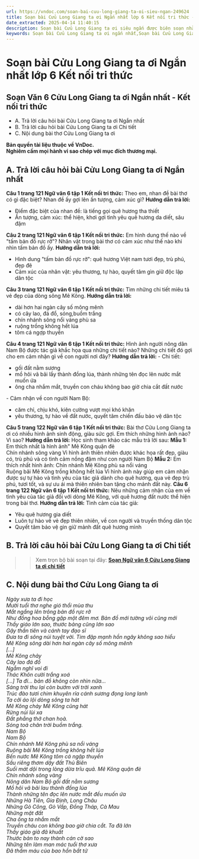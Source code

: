 ```yaml
---
url: https://vndoc.com/soan-bai-cuu-long-giang-ta-oi-sieu-ngan-249624
title: Soạn bài Cửu Long Giang ta ơi Ngắn nhất lớp 6 Kết nối tri thức - VnDoc.com
date_extracted: 2025-04-14 11:40:15
description: Soạn bài Cửu Long Giang ta ơi siêu ngắn được biên soạn nhằm giúp các em HS đạt kết quả tốt trong quá trình làm bài tập và học tập môn Ngữ văn lớp 6.
keywords: Soạn bài Cửu Long Giang ta ơi ngắn nhất,Soạn bài Cửu Long Giang ta ơi siêu ngắn,Soạn bài Cửu Long Giang ta ơi ngắn gọn,Soạn bài Cửu Long Giang ta ơi ngắn,Soạn văn 6 Cửu Long Giang ta ơi,Soạn văn Cửu Long Giang ta ơi,Soạn Cửu Long Giang ta ơi,Cửu Long Giang ta ơi,Cửu Long Giang ta ơi lớp 6,ngữ văn 6,ngữ văn 6 tập 1,soạn văn 6,soạn văn 6 tập 1,soạn văn lớp 6,soan van 6,ngữ văn lớp 6,văn lớp 6,văn 6,ngu van 6,soạn ngữ văn lớp 6,giải ngữ văn 6,cách soạn văn lớp 6,soạn ngữ văn 6
---
```


# Soạn bài Cửu Long Giang ta ơi Ngắn nhất lớp 6 Kết nối tri thức
## **Soạn Văn 6 Cửu Long Giang ta ơi Ngắn nhất - Kết nối tri thức**
  * A. Trả lời câu hỏi bài Cửu Long Giang ta ơi Ngắn nhất
  * B. Trả lời câu hỏi bài Cửu Long Giang ta ơi Chi tiết
  * C. Nội dung bài thơ Cửu Long Giang ta ơi

**Bản quyền tài liệu thuộc về VnDoc.  
Nghiêm cấm mọi hành vi sao chép với mục đích thương mại.**
## **A. Trả lời câu hỏi bài Cửu Long Giang ta ơi Ngắn nhất**
**Câu 1 trang 121 Ngữ văn 6 tập 1 Kết nối tri thức:** Theo em, nhan đề bài thơ có gì đặc biệt? Nhan đề ấy gợi lên ấn tượng, cảm xúc gì?
**Hướng dẫn trả lời:**
  * Điểm đặc biệt của nhan đề: là tiếng gọi quê hương tha thiết
  * Ấn tượng, cảm xúc: thể hiện, khơi gợi tình yêu quê hương da diết, sâu đậm

**Câu 2 trang 121 Ngữ văn 6 tập 1 Kết nối tri thức:** Em hình dung thế nào về "tấm bản đồ rực rỡ"? Nhân vật trong bài thơ có cảm xúc như thế nào khi nhìn tấm bản đồ ấy.
**Hướng dẫn trả lời:**
  * Hình dung "tấm bản đồ rực rỡ": quê hương Việt nam tươi đẹp, trù phú, đẹp đẽ
  * Cảm xúc của nhân vật: yêu thương, tự hào, quyết tâm gìn giữ độc lập dân tộc

**Câu 3 trang 121 Ngữ văn 6 tập 1 Kết nối tri thức:** Tìm những chi tiết miêu tả vẻ đẹp của dòng sông Mê Kông.
**Hướng dẫn trả lời:**
  * dài hơn hai ngàn cây số mông mênh
  * có cây lao, đá đổ, sóng,buồm trắng
  * chín nhánh sông nổi váng phù sa
  * ruộng trồng không hết lúa
  * tôm cá ngợp thuyền

**Câu 4 trang 121 Ngữ văn 6 tập 1 Kết nối tri thức:** Hình ảnh người nông dân Nam Bộ được tác giả khắc họa qua những chi tiết nào? Những chi tiết đó gợi cho em cảm nhận gì về con người nơi đây?
**Hướng dẫn trả lời:**
\- Chi tiết:
  * gối đất nằm sương
  * mồ hôi vã bãi lầy thành đồng lúa, thành những tên đọc lên nước mắt muốn ứa
  * ông cha nhắm mắt, truyền con cháu không bao giờ chia cắt đất nước

\- Cảm nhận về con người Nam Bộ:
  * căm chỉ, chịu khó, kiên cường vượt mọi khó khăn
  * yêu thương, tự hào về đất nước, quyết tâm chiến đấu bảo vệ dân tộc

**Câu 5 trang 122 Ngữ văn 6 tập 1 Kết nối tri thức:** Bài thơ Cửu Long Giang ta ơi có nhiều hình ảnh sinh động, giàu sức gợi. Em thích những hình ảnh nào? Vì sao?
**Hướng dẫn trả lời:**
Học sinh tham khảo các mẫu trả lời sau:
**Mẫu 1:** Em thích nhất là hình ảnh"
Mê Kông quặn đẻ  
Chín nhánh sông vàng
Vì hình ảnh thiên nhiên được khác họa rất đẹp, giàu có, trù phú và có tình cảm nồng đậm như con người Nam Bộ
**Mẫu 2:** Em thích nhất hình ảnh:
Chín nhánh Mê Kông phù sa nổi váng   
Ruộng bãi Mê Kông trồng không hết lúa
Vì hình ảnh này giúp em cảm nhận được sự tự hào và tình yêu của tác giả dành cho quê hương, qua vẻ đẹp trù phú, tươi tốt, và sự ưu ái mà thiên nhiên ban tặng cho mảnh đất này.
**Câu 6 trang 122 Ngữ văn 6 tập 1 Kết nối tri thức:** Nêu những cảm nhận của em về tình yêu của tác giả đối với dòng Mê Kông, với quê hương đất nước thể hiện trong bài thơ.
**Hướng dẫn trả lời:**
Tình cảm của tác giả:
  * Yêu quê hương gia diết
  * Luôn tự hào về vẻ đẹp thiên nhiên, về con người và truyền thống dân tộc
  * Quyết tâm bảo vệ gìn giữ mảnh đất quê hương mình

## **B. Trả lời câu hỏi bài Cửu Long Giang ta ơi Chi tiết**
>> Xem trọn bộ bài soạn tại đây: **[Soạn Ngữ văn 6 Cửu Long Giang ta ơi chi tiết](<https://vndoc.com/soan-cuu-long-giang-ta-oi-234401>)**
## **C. Nội dung bài thơ Cửu Long Giang ta ơi**
 _Ngày xưa ta đi học_  
 _Mười tuổi thơ nghe gió thổi mùa thu_  
 _Mắt ngẩng lên trông bản đồ rực rỡ_  
 _Như đồng hoa bỗng gặp một đêm mơ._
_Bản đồ mới tường vôi cũng mới_  
 _Thầy giáo lớn sao, thước bảng cũng lớn sao_  
 _Gậy thần tiên và cánh tay đạo sĩ_  
 _Đưa ta đi sông núi tuyệt vời._
_Tim đập mạnh hồn ngây không sao hiểu_  
 _Mê Kông sông dài hơn hai ngàn cây số mông mênh_  
 _\[...\]_  
_Mê Kông chảy_  
 _Cây lao đá đổ_  
 _Ngẫm nghĩ voi đi_  
 _Thác Khôn cười trắng xoá_  
 _\[...\]_
_Ta đi... bản đồ không còn nhìn nữa..._  
_Sáng trời thu lại còn bướm với trời xanh_  
 _Trúc đào tươi chim khuyên rỉa cánh sương đọng long lanh_  
 _Ta cởi áo lội dòng sông ta hát_  
 _Mê Kông chảy Mê Kông cũng hát_  
 _Rừng núi lùi xa_  
 _Đất phẳng thở chan hoà._  
_Sóng toả chân trời buồm trắng._  
_Nam Bộ_  
 _Nam Bộ_  
 _Chín nhánh Mê Kông phù sa nổi váng_  
 _Ruộng bãi Mê Kông trồng không hết lúa_  
 _Bến nước Mê Kông tôm cá ngập thuyền_  
 _Sầu riêng thơm dậy đất Thủ Biên_  
 _Suối mát dội trong lòng dừa trĩu quả._
_Mê Kông quặn đẻ_  
 _Chín nhánh sông vàng_  
 _Nông dân Nam Bộ gối đất nằm sương_  
 _Mồ hôi vã bãi lau thành đồng lúa_  
 _Thành những tên đọc lên nước mắt đều muốn ứa_  
 _Những Hà Tiên, Gia Định, Long Châu_  
 _Những Gò Công, Gò Vấp, Đồng Tháp, Cà Mau_  
 _Những mặt đất_  
 _Cha ông ta nhắm mắt_  
 _Truyền cháu con không bao giờ chia cắt._
_Ta đã lớn_  
 _Thầy giáo già đã khuất_  
 _Thước bản to nay thành cán cờ sao_  
 _Những tên làm man mác tuổi thơ xưa_  
 _Đã thấm máu của bao hồn bất tử_
